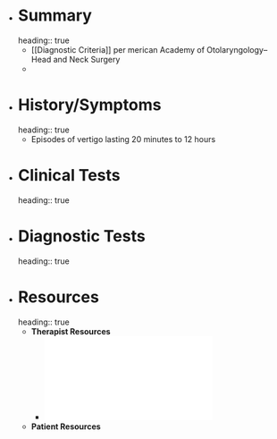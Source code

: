 - # Summary
  heading:: true
	- [[Diagnostic Criteria]] per merican Academy of Otolaryngology–Head and Neck Surgery
	-
- # History/Symptoms
  heading:: true
	- Episodes of vertigo lasting 20 minutes to 12 hours
- # Clinical Tests
  heading:: true
- # Diagnostic Tests
  heading:: true
- # Resources
  heading:: true
	- **Therapist Resources**
		- ![CPG Menieres Disease_Basura_2020.pdf](../assets/CPG_Menieres_Disease_1639699289846_0.pdf)
	- **Patient Resources**